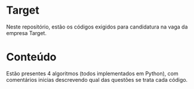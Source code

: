 # Target

Neste repositório, estão os códigos exigidos para candidatura na vaga da empresa Target.

# Conteúdo

Estão presentes 4 algoritmos (todos implementados em Python), com comentários inicias descrevendo qual das questões se trata cada código.
